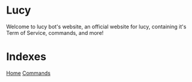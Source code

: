 # Lucy
Welcome to lucy bot's website, an official website for lucy, containing it's Term of Service, commands, and more!

# Indexes

[Home](https://lucy-bot.github.io)
[Commands](https://lucy-bot.github.io/commands.md)
